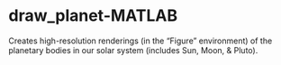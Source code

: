 # draw_planet-MATLAB
Creates high-resolution renderings (in the “Figure” environment) of the planetary bodies in our solar system (includes Sun, Moon, &amp; Pluto).
